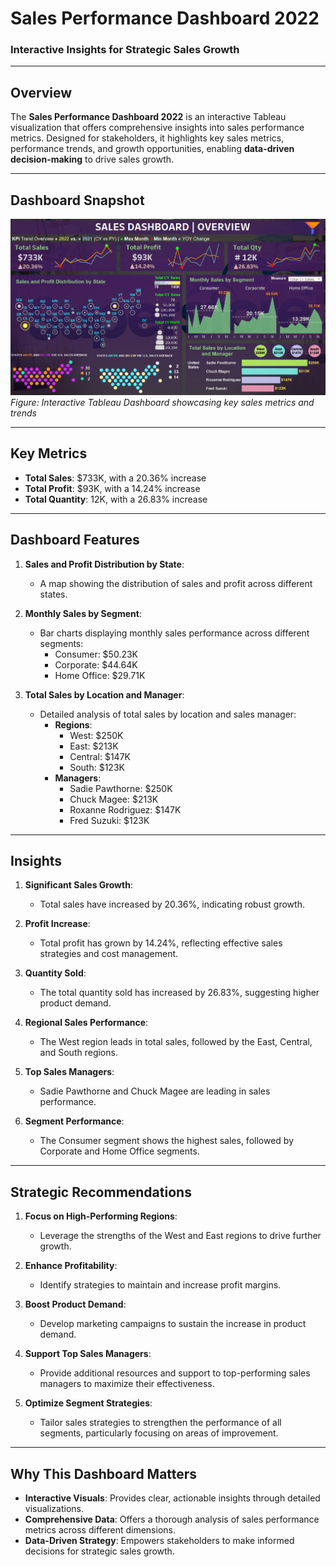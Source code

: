 # **Sales Performance Dashboard 2022**  
### **Interactive Insights for Strategic Sales Growth**  

---

## **Overview**  
The **Sales Performance Dashboard 2022** is an interactive Tableau visualization that offers comprehensive insights into sales performance metrics. Designed for stakeholders, it highlights key sales metrics, performance trends, and growth opportunities, enabling **data-driven decision-making** to drive sales growth.

---

## **Dashboard Snapshot**  

![Sales Performance Dashboard](Dashboard_Image.png)  
*Figure: Interactive Tableau Dashboard showcasing key sales metrics and trends*  

---

## **Key Metrics**  
- **Total Sales**: $733K, with a 20.36% increase  
- **Total Profit**: $93K, with a 14.24% increase  
- **Total Quantity**: 12K, with a 26.83% increase  

---

## **Dashboard Features**  

1. **Sales and Profit Distribution by State**:  
   - A map showing the distribution of sales and profit across different states.

2. **Monthly Sales by Segment**:  
   - Bar charts displaying monthly sales performance across different segments:  
     - Consumer: $50.23K  
     - Corporate: $44.64K  
     - Home Office: $29.71K  

3. **Total Sales by Location and Manager**:  
   - Detailed analysis of total sales by location and sales manager:  
     - **Regions**:  
       - West: $250K  
       - East: $213K  
       - Central: $147K  
       - South: $123K  
     - **Managers**:  
       - Sadie Pawthorne: $250K  
       - Chuck Magee: $213K  
       - Roxanne Rodriguez: $147K  
       - Fred Suzuki: $123K  

---

## **Insights**  

1. **Significant Sales Growth**:  
   - Total sales have increased by 20.36%, indicating robust growth.

2. **Profit Increase**:  
   - Total profit has grown by 14.24%, reflecting effective sales strategies and cost management.

3. **Quantity Sold**:  
   - The total quantity sold has increased by 26.83%, suggesting higher product demand.

4. **Regional Sales Performance**:  
   - The West region leads in total sales, followed by the East, Central, and South regions.

5. **Top Sales Managers**:  
   - Sadie Pawthorne and Chuck Magee are leading in sales performance.

6. **Segment Performance**:  
   - The Consumer segment shows the highest sales, followed by Corporate and Home Office segments.

---

## **Strategic Recommendations**  

1. **Focus on High-Performing Regions**:  
   - Leverage the strengths of the West and East regions to drive further growth.

2. **Enhance Profitability**:  
   - Identify strategies to maintain and increase profit margins.

3. **Boost Product Demand**:  
   - Develop marketing campaigns to sustain the increase in product demand.

4. **Support Top Sales Managers**:  
   - Provide additional resources and support to top-performing sales managers to maximize their effectiveness.

5. **Optimize Segment Strategies**:  
   - Tailor sales strategies to strengthen the performance of all segments, particularly focusing on areas of improvement.

---

## **Why This Dashboard Matters**  
- **Interactive Visuals**: Provides clear, actionable insights through detailed visualizations.  
- **Comprehensive Data**: Offers a thorough analysis of sales performance metrics across different dimensions.  
- **Data-Driven Strategy**: Empowers stakeholders to make informed decisions for strategic sales growth.

